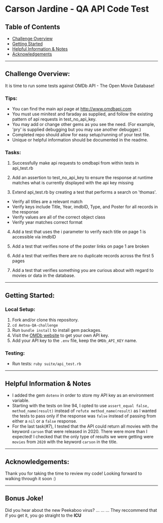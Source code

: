 # Carson Jardine - QA API Code Test

## Table of Contents
- [Challenge Overview](#challenge-overview)
- [Getting Started](#getting-started)
- [Helpful Information & Notes](#helpful-information--notes)
- [Acknowledgements](#acknowledgements)

***
## Challenge Overview:

It is time to run some tests against OMDb API - The Open Movie Database!

### Tips:

- You can find the main api page at http://www.omdbapi.com
- You must use minitest and faraday as supplied, and follow the existing pattern of api requests in test_no_api_key.
- You may add or change other gems as you see the need. (For example, 'pry' is supplied debugging but you may use another debugger.)
- Completed repo should allow for easy setup/running of your test file.
- Unique or helpful information should be documented in the readme.

### Tasks:

1. Successfully make api requests to omdbapi from within tests in api_test.rb

2. Add an assertion to test_no_api_key to ensure the response at runtime matches what is currently displayed with the api key missing

3. Extend api_test.rb by creating a test that performs a search on 'thomas'.

  - Verify all titles are a relevant match
  - Verify keys include Title, Year, imdbID, Type, and Poster for all records in the response
  - Verify values are all of the correct object class
  - Verify year matches correct format

4. Add a test that uses the i parameter to verify each title on page 1 is accessible via imdbID

5. Add a test that verifies none of the poster links on page 1 are broken

6. Add a test that verifies there are no duplicate records across the first 5 pages

7. Add a test that verifies something you are curious about with regard to movies or data in the database.

***
## Getting Started:

### Local Setup:
1. Fork and/or clone this repository.
2. `cd Aetna-QA-challenge`
3. Run `bundle install` to install gem packages.
4. Visit the [OMDb website](http://www.omdbapi.com/) to get your own API key.
5. Add your API key to the `.env` file, keep the `OMDb_API_KEY` name.  

### Testing: 
- Run tests: `ruby suite/api_test.rb`

***
## Helpful Information & Notes
- I added the gem `dotenv` in order to store my API key as an environment variable. 
- Starting with the tests on line 94, I opted to use `assert_equal false, method_name(result)` instead of `refute method_name(result)` as I wanted the tests to pass only if the response was `false` instead of passing from either a `nil` or a `false` response.  
- For the last task(#7), I tested that the API could return all movies with the keyword `carson` that were released in 2020. There were more than I expected! I checked that the only type of results we were getting were `movies` from `2020` with the keyword `carson` in the title. 

***
## Acknowledgements:
Thank you for taking the time to review my code! Looking forward to walking through it soon :)

***
## Bonus Joke!
Did you hear about the new Peekaboo virus?
...
...
...
They reccommend that if you get it, you go straight to the **ICU**
